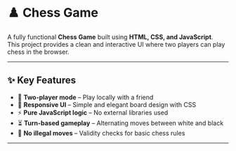 # ♟️ Chess Game  

A fully functional **Chess Game** built using **HTML, CSS, and JavaScript**.  
This project provides a clean and interactive UI where two players can play chess in the browser.  

---

## ✨ Key Features  
- 🏁 **Two-player mode** – Play locally with a friend  
- 🎨 **Responsive UI** – Simple and elegant board design with CSS  
- ⚡ **Pure JavaScript logic** – No external libraries used  
- ⏳ **Turn-based gameplay** – Alternating moves between white and black  
- 🚫 **No illegal moves** – Validity checks for basic chess rules  

---

